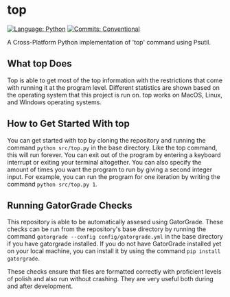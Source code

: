 # top

[![Language: Python](https://img.shields.io/badge/Language-Python-blue.svg)](https://www.python.org/)
[![Commits: Conventional](https://img.shields.io/badge/Commits-Conventional-blue.svg)](https://www.conventionalcommits.org/en/v1.0.0/)

A Cross-Platform Python implementation of 'top' command using Psutil.

## What top Does

Top is able to get most of the top information with the restrictions that come with running it at the program level. Different statistics are shown based on the operating system that this project is run on. top works on MacOS, Linux, and Windows operating systems.

## How to Get Started With top

You can get started with top by cloning the repository and running the command ``` python src/top.py ``` in the base directory. Like the top command, this will run forever. You can exit out of the program by entering a keyboard interrupt or exiting your terminal altogether. You can also specify the amount of times you want the program to run by giving a second integer input. For example, you can run the program for one iteration by writing the command ```python src/top.py 1```.

## Running GatorGrade Checks

This repository is able to be automatically assesed using GatorGrade. These checks can be run from the repository's base directory by running the command ```gatorgrade --config config/gatorgrade.yml``` in the base directory if you have gatorgrade installed. If you do not have GatorGrade installed yet on your local machine, you can install it by using the command ```pip install gatorgrade```.

These checks ensure that files are formatted correctly with proficient levels of polish and also run without crashing. They are very useful both during and after development.
